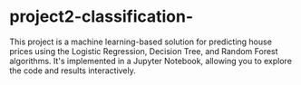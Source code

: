 # project2-classification-
This project is a machine learning-based solution for predicting house prices using the Logistic Regression, Decision Tree, and Random Forest algorithms. It's implemented in a Jupyter Notebook, allowing you to explore the code and results interactively.
